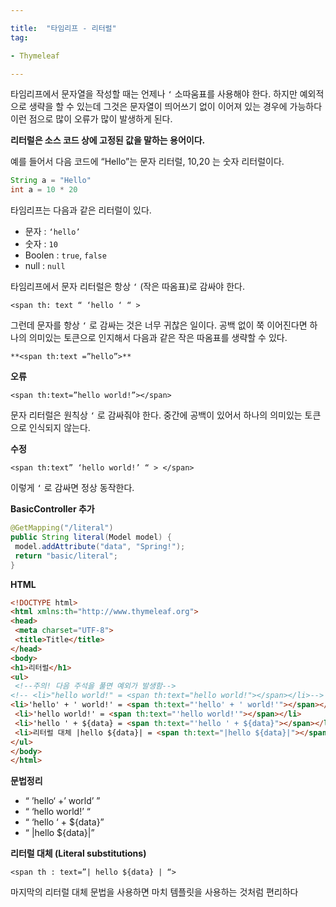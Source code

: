 ```yaml
---

title:  "타임리프 - 리터럴"
tag:

- Thymeleaf

---
```


타임리프에서 문자열을 작성할 때는 언제나 `‘` 소따움표를  사용해야 한다. 하지만 예외적으로 생략을 할 수 있는데 그것은 문자열이 띄어쓰기 없이 이어져 있는 경우에 가능하다 이런 점으로 많이 오류가 많이 발생하게 된다.

**리터럴은 소스 코드 상에 고정된 값을 말하는 용어이다.**

예를 들어서 다음 코드에 “Hello”는 문자 리터럴, 10,20 는 숫자 리터럴이다. 

```java
String a = "Hello"
int a = 10 * 20
```

타임리프는 다음과 같은 리터럴이 있다.

- 문자 : `‘hello’`
- 숫자 : `10`
- Boolen : `true`, `false`
- null : `null`

타임리프에서 문자 리터럴은 항상 `‘` (작은 따옴표)로 감싸야 한다.

`<span th: text “ ‘hello ‘ “ >`

그런데 문자를 항상 `‘` 로 감싸는 것은 너무 귀찮은 일이다. 공백 없이 쭉 이어진다면 하나의 의미있는 토큰으로 인지해서 다음과 같은 작은 따옴표를 생략할 수 있다. 

`**<span th:text =”hello”>**`

**오류**

`<span th:text=”hello world!”></span>`

문자 리터럴은 원칙상 `‘` 로 감싸줘야 한다. 중간에 공백이 있어서 하나의 의미있는 토큰으로 인식되지 않는다. 

**수정**

`<span th:text” ‘hello world!’ “ > </span>`

이렇게 `‘` 로 감싸면 정상 동작한다.

**BasicController 추가**

```java
@GetMapping("/literal")
public String literal(Model model) {
 model.addAttribute("data", "Spring!");
 return "basic/literal";
}
```

**HTML**

```html
<!DOCTYPE html>
<html xmlns:th="http://www.thymeleaf.org">
<head>
 <meta charset="UTF-8">
 <title>Title</title>
</head>
<body>
<h1>리터럴</h1>
<ul>
 <!--주의! 다음 주석을 풀면 예외가 발생함-->
<!-- <li>"hello world!" = <span th:text="hello world!"></span></li>-->
<li>'hello' + ' world!' = <span th:text="'hello' + ' world!'"></span></li>
 <li>'hello world!' = <span th:text="'hello world!'"></span></li>
 <li>'hello ' + ${data} = <span th:text="'hello ' + ${data}"></span></li>
 <li>리터럴 대체 |hello ${data}| = <span th:text="|hello ${data}|"></span></li>
</ul>
</body>
</html>
```

**문법정리**

- “ ’hello‘ +’ world’ ”
- “ ‘hello world!’ “
- “ ‘hello ‘ + ${data}”
- “ |hello ${data}|”

**리터럴 대체 (Literal substitutions)**

`<span th : text=”| hello ${data} | “>`

마지막의 리터럴 대체 문법을 사용하면 마치 템플릿을 사용하는 것처럼 편리하다